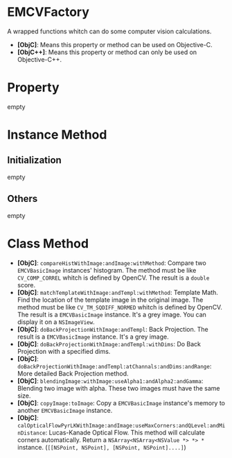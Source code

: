 # EMCVFactory

A wrapped functions whitch can do some computer vision calculations.

- **[ObjC]**: Means this property or method can be used on Objective-C.
- **[ObjC++]**: Means this property or method can only be used on Objective-C++.

# Property

empty

# Instance Method

## Initialization

empty

## Others

empty

# Class Method

- **[ObjC]**: `compareHistWithImage:andImage:withMethod`: Compare two `EMCVBasicImage` instances' histogram. The method must be like `CV_COMP_CORREL` whitch is defined by OpenCV. The result is a `double` score.
- **[ObjC]**: `matchTemplateWithImage:andTempl:withMethod`: Template Math. Find the location of the template image in the original image. The method must be like `CV_TM_SQDIFF_NORMED` whitch is defined by OpenCV. The result is a `EMCVBasicImage` instance. It's a grey image. You can display it on a `NSImageView`.
- **[ObjC]**: `doBackProjectionWithImage:andTempl`: Back Projection. The result is a `EMCVBasicImage` instance. It's a grey image.
- **[ObjC]**: `doBackProjectionWithImage:andTempl:withDims`: Do Back Projection with a specified dims.
- **[ObjC]**: `doBackProjectionWithImage:andTempl:atChannals:andDims:andRange`: More detailed Back Projection method.
- **[ObjC]**: `blendingImage:withImage:useAlpha1:andAlpha2:andGamma`: Blending two image with alpha. These two images must have the same size.
- **[ObjC]**: `copyImage:toImage`: Copy a `EMCVBasicImage` instance's memory to another `EMCVBasicImage` instance.
- **[ObjC]**: `calOpticalFlowPyrLKWithImage:andImage:useMaxCorners:andQLevel:andMinDistance`: Lucas-Kanade Optical Flow. This method will calculate corners automatically. Return a `NSArray<NSArray<NSValue *> *> *` instance. (`[[NSPoint, NSPoint], [NSPoint, NSPoint]....]`)
